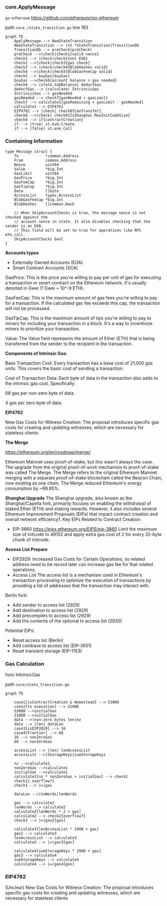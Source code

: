 
### core.ApplyMessage
`go-ethereum`
https://github.com/ethereum/go-ethereum


path `core./state_transition.go`
line 183
```mermaid
graph TD
    ApplyMessage --> NewStateTransition
    NewStateTransition --> |st *StateTransition|TransitionDb
    TransitionDb --> preCheck(preCheck)
    preCheck -->|check|check1{valid nonce}
    check1 --> |check|check2{not EOA}
    check2 -->|check|check3{gas check}
    check3 --> |check|check4{BlobHashes valid}
    check4 -->|check|check5{BlobGasFeeCap valid}
    check5 --> buyGas(buyGas)
    buyGas -->check6{account balance > gas needed}
    check6 --> |state.SubBalance| deductGas
    deductGas --> |calculate| IntrinsicGas
    IntrinsicGas --> gasNeeded
    gasNeeded --> check7{gasNeeded < gasLimit}
    check7 --> calculate1[gasRemaining = gasLimit - gasNeeded]
    calculate1 --> EIP4762
    EIP4762 --> |check| check8{CanTransfer}
    check8 -->|check| check9{IsShanghai MaxInitCodeSize}
    check9 --> if{contractCreation}
    if --> |true| st.evm.Create
    if --> |false| st.evm.Call
```

### Containing Information
```
type Message struct {
	To            *common.Address
	From          common.Address
	Nonce         uint64
	Value         *big.Int
	GasLimit      uint64
	GasPrice      *big.Int
	GasFeeCap     *big.Int
	GasTipCap     *big.Int
	Data          []byte
	AccessList    types.AccessList
	BlobGasFeeCap *big.Int
	BlobHashes    []common.Hash

	// When SkipAccountChecks is true, the message nonce is not checked against the
	// account nonce in state. It also disables checking that the sender is an EOA.
	// This field will be set to true for operations like RPC eth_call.
	SkipAccountChecks bool
}
```
**Accounts types**
- Externally Owned Accounts (EOA)
- Smart Contract Accounts (SCA)


GasPrice: This is the price you're willing to pay per unit of gas for executing a transaction or smart contract on the Ethereum network. It's usually denoted in Gwei (1 Gwei = 10^-9 ETH).

GasFeeCap: This is the maximum amount of gas fees you're willing to pay for a transaction. If the calculated gas fee exceeds this cap, the transaction will not be processed.

GasTipCap: This is the maximum amount of tips you're willing to pay to miners for including your transaction in a block. It's a way to incentivize miners to prioritize your transaction.

Value: The Value field represents the amount of Ether (ETH) that is being transferred from the sender to the recipient in the transaction.


**Components of Intrinsic Gas:**

Base Transaction Cost: Every transaction has a base cost of 21,000 gas units. This covers the basic cost of sending a transaction.

Cost of Transaction Data: Each byte of data in the transaction also adds to the intrinsic gas cost. Specifically:

68 gas per non-zero byte of data.

4 gas per zero byte of data.

**EIP4762**

New Gas Costs for Witness Creation:
The proposal introduces specific gas costs for creating
and updating witnesses, which are necessary for stateless clients


**The Merge**

https://ethereum.org/en/roadmap/merge/

Ethereum Mainnet uses proof-of-stake, but this wasn't always the case.
The upgrade from the original proof-of-work mechanism to proof-of-stake was called The Merge.
The Merge refers to the original Ethereum Mainnet merging with a separate proof-of-stake blockchain called the Beacon Chain, now existing as one chain.
The Merge reduced Ethereum's energy consumption by ~99.95%.

**Shanghai Upgrade**
The Shanghai upgrade, also known as the Shanghai/Capella fork,
primarily focuses on enabling the withdrawal of staked Ether (ETH)
and staking rewards. However, it also includes several Ethereum
Improvement Proposals (EIPs) that impact contract creation and
overall network efficiency1.
Key EIPs Related to Contract Creation:

- EIP-3860
  https://eips.ethereum.org/EIPS/eip-3860
  Limit the maximum size of initcode to 49152 and apply extra gas cost of 2 for every 32-byte chunk of initcode.


**Access List Prepare**
- EIP2929: Increased Gas Costs for Certain Operations, so related address need to be record
  later can increase gas fee for that related operations.
- Access List
  The access list is a mechanism used in Ethereum's transaction processing to optimize the execution of transactions
  by providing a list of addresses that the transaction may interact with.

Berlin fork:
- Add sender to access list (2929)
- Add destination to access list (2929)
- Add precompiles to access list (2929)
- Add the contents of the optional tx access list (2930)

Potential EIPs:
- Reset access list (Berlin)
- Add coinbase to access list (EIP-3651)
- Reset transient storage (EIP-1153)


### Gas Calculation
func IntrinsicGas

path `core/state_transition.go`

```mermaid
graph TD
    
    case1[isContractCreation & Homestead] --> 53000
    case2[tx execution] --> 21000
    53000 -->initialGas
    21000 -->initialGas
    data -->|non-zero bytes len|nz
    data --> |len| dataLen
    case3[isEIP2028] --> 16
    case4[Frontier] --> 68
    16 --> nonZeroGas
    68 --> nonZeroGas

    accessList --> |len| lenAccessList
    accessList -->|StorageKeys|sumStorageKeys
    
    nz -->calculate1
    nonZeroGas -->calculate1
    initialGas -->calculate1
    calculate1[nz * nonZeroGas + initialGas] --> check1
    check1{ overflow?} 
    check1 --> |=|gas

    dataLen -->|toWords|lenWords

    gas --> calculate2
    lenWords --> calculate2
    calculate2[lenWords * 2 + gas]
    calculate2 --> check2{overflow?}
    check2 --> |=|gas2[gas]
    
    calculate3[lenAccessList * 2400 + gas]
    gas2 --> calculate3
    lenAccessList --> calculate3
    calculate3 --> |=|gas3[gas]
    
    calculate4[sumStorageKeys * 1900 + gas]
    gas3 --> calculate4
    sumStorageKeys --> calculate4
    calculate4 --> |=|gas4[gas]
```

### EIP4762
(Unclear)
New Gas Costs for Witness Creation:
The proposal introduces specific gas costs for creating
and updating witnesses, which are necessary for stateless clients


